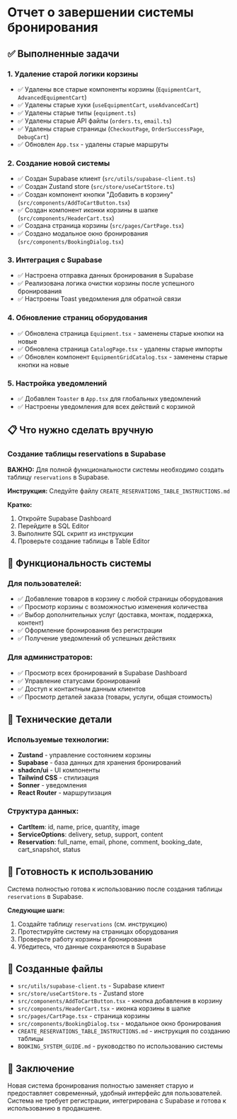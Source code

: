 # Отчет о завершении системы бронирования

## ✅ Выполненные задачи

### 1. Удаление старой логики корзины
- ✅ Удалены все старые компоненты корзины (`EquipmentCart`, `AdvancedEquipmentCart`)
- ✅ Удалены старые хуки (`useEquipmentCart`, `useAdvancedCart`)
- ✅ Удалены старые типы (`equipment.ts`)
- ✅ Удалены старые API файлы (`orders.ts`, `email.ts`)
- ✅ Удалены старые страницы (`CheckoutPage`, `OrderSuccessPage`, `DebugCart`)
- ✅ Обновлен `App.tsx` - удалены старые маршруты

### 2. Создание новой системы
- ✅ Создан Supabase клиент (`src/utils/supabase-client.ts`)
- ✅ Создан Zustand store (`src/store/useCartStore.ts`)
- ✅ Создан компонент кнопки "Добавить в корзину" (`src/components/AddToCartButton.tsx`)
- ✅ Создан компонент иконки корзины в шапке (`src/components/HeaderCart.tsx`)
- ✅ Создана страница корзины (`src/pages/CartPage.tsx`)
- ✅ Создано модальное окно бронирования (`src/components/BookingDialog.tsx`)

### 3. Интеграция с Supabase
- ✅ Настроена отправка данных бронирования в Supabase
- ✅ Реализована логика очистки корзины после успешного бронирования
- ✅ Настроены Toast уведомления для обратной связи

### 4. Обновление страниц оборудования
- ✅ Обновлена страница `Equipment.tsx` - заменены старые кнопки на новые
- ✅ Обновлена страница `CatalogPage.tsx` - удалены старые импорты
- ✅ Обновлен компонент `EquipmentGridCatalog.tsx` - заменены старые кнопки на новые

### 5. Настройка уведомлений
- ✅ Добавлен `Toaster` в `App.tsx` для глобальных уведомлений
- ✅ Настроены уведомления для всех действий с корзиной

## 📋 Что нужно сделать вручную

### Создание таблицы reservations в Supabase

**ВАЖНО:** Для полной функциональности системы необходимо создать таблицу `reservations` в Supabase.

**Инструкция:** Следуйте файлу `CREATE_RESERVATIONS_TABLE_INSTRUCTIONS.md`

**Кратко:**
1. Откройте Supabase Dashboard
2. Перейдите в SQL Editor
3. Выполните SQL скрипт из инструкции
4. Проверьте создание таблицы в Table Editor

## 🎯 Функциональность системы

### Для пользователей:
- ✅ Добавление товаров в корзину с любой страницы оборудования
- ✅ Просмотр корзины с возможностью изменения количества
- ✅ Выбор дополнительных услуг (доставка, монтаж, поддержка, контент)
- ✅ Оформление бронирования без регистрации
- ✅ Получение уведомлений об успешных действиях

### Для администраторов:
- ✅ Просмотр всех бронирований в Supabase Dashboard
- ✅ Управление статусами бронирований
- ✅ Доступ к контактным данным клиентов
- ✅ Просмотр деталей заказа (товары, услуги, общая стоимость)

## 🔧 Технические детали

### Используемые технологии:
- **Zustand** - управление состоянием корзины
- **Supabase** - база данных для хранения бронирований
- **shadcn/ui** - UI компоненты
- **Tailwind CSS** - стилизация
- **Sonner** - уведомления
- **React Router** - маршрутизация

### Структура данных:
- **CartItem**: id, name, price, quantity, image
- **ServiceOptions**: delivery, setup, support, content
- **Reservation**: full_name, email, phone, comment, booking_date, cart_snapshot, status

## 🚀 Готовность к использованию

Система полностью готова к использованию после создания таблицы `reservations` в Supabase.

**Следующие шаги:**
1. Создайте таблицу `reservations` (см. инструкцию)
2. Протестируйте систему на страницах оборудования
3. Проверьте работу корзины и бронирования
4. Убедитесь, что данные сохраняются в Supabase

## 📁 Созданные файлы

- `src/utils/supabase-client.ts` - Supabase клиент
- `src/store/useCartStore.ts` - Zustand store
- `src/components/AddToCartButton.tsx` - кнопка добавления в корзину
- `src/components/HeaderCart.tsx` - иконка корзины в шапке
- `src/pages/CartPage.tsx` - страница корзины
- `src/components/BookingDialog.tsx` - модальное окно бронирования
- `CREATE_RESERVATIONS_TABLE_INSTRUCTIONS.md` - инструкция по созданию таблицы
- `BOOKING_SYSTEM_GUIDE.md` - руководство по использованию системы

## 🎉 Заключение

Новая система бронирования полностью заменяет старую и предоставляет современный, удобный интерфейс для пользователей. Система не требует регистрации, интегрирована с Supabase и готова к использованию в продакшене.




